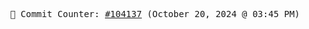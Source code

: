 <p align="center">
    <samp>
        📮 Commit Counter: <a href="https://github.com/Javascript-void0/Javascript-void0/commits/main">#104137</a> (October 20, 2024 @ 03:45 PM)
    </samp>
</p>